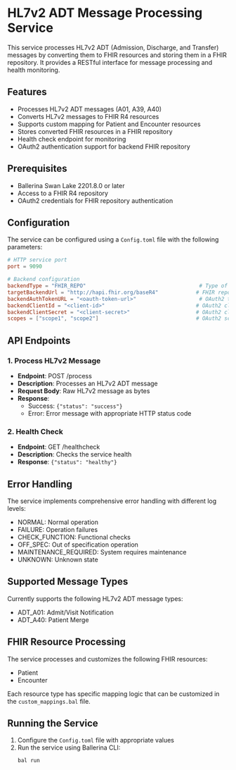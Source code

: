 # HL7v2 ADT Message Processing Service

This service processes HL7v2 ADT (Admission, Discharge, and Transfer) messages by converting them to FHIR resources and storing them in a FHIR repository. It provides a RESTful interface for message processing and health monitoring.

## Features

- Processes HL7v2 ADT messages (A01, A39, A40)
- Converts HL7v2 messages to FHIR R4 resources
- Supports custom mapping for Patient and Encounter resources
- Stores converted FHIR resources in a FHIR repository
- Health check endpoint for monitoring
- OAuth2 authentication support for backend FHIR repository

## Prerequisites

- Ballerina Swan Lake 2201.8.0 or later
- Access to a FHIR R4 repository
- OAuth2 credentials for FHIR repository authentication

## Configuration

The service can be configured using a `Config.toml` file with the following parameters:

```toml
# HTTP service port
port = 9090

# Backend configuration
backendType = "FHIR_REPO"                                    # Type of backend (currently only FHIR_REPO is supported)
targetBackendUrl = "http://hapi.fhir.org/baseR4"            # FHIR repository URL
backendAuthTokenURL = "<oauth-token-url>"                    # OAuth2 token endpoint
backendClientId = "<client-id>"                             # OAuth2 client ID
backendClientSecret = "<client-secret>"                     # OAuth2 client secret
scopes = ["scope1", "scope2"]                               # OAuth2 scopes
```

## API Endpoints

### 1. Process HL7v2 Message
- **Endpoint**: POST /process
- **Description**: Processes an HL7v2 ADT message
- **Request Body**: Raw HL7v2 message as bytes
- **Response**: 
  - Success: `{"status": "success"}`
  - Error: Error message with appropriate HTTP status code

### 2. Health Check
- **Endpoint**: GET /healthcheck
- **Description**: Checks the service health
- **Response**: `{"status": "healthy"}`

## Error Handling

The service implements comprehensive error handling with different log levels:
- NORMAL: Normal operation
- FAILURE: Operation failures
- CHECK_FUNCTION: Functional checks
- OFF_SPEC: Out of specification operation
- MAINTENANCE_REQUIRED: System requires maintenance
- UNKNOWN: Unknown state

## Supported Message Types

Currently supports the following HL7v2 ADT message types:
- ADT_A01: Admit/Visit Notification
- ADT_A40: Patient Merge

## FHIR Resource Processing

The service processes and customizes the following FHIR resources:
- Patient
- Encounter

Each resource type has specific mapping logic that can be customized in the `custom_mappings.bal` file.

## Running the Service

1. Configure the `Config.toml` file with appropriate values
2. Run the service using Ballerina CLI:
   ```bash
   bal run
   ```
